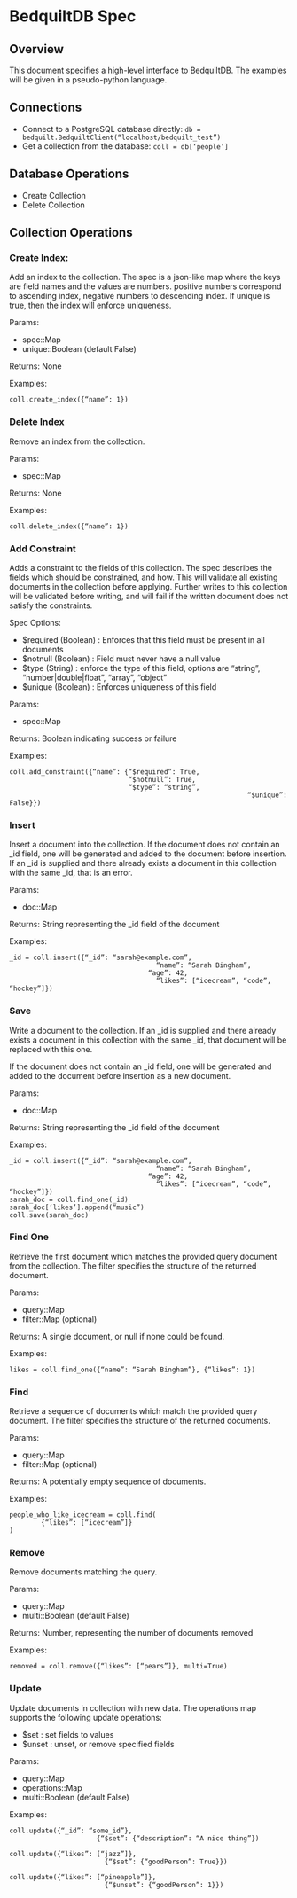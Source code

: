 # BedquiltDB Spec

## Overview

This document specifies a high-level interface to BedquiltDB. The examples will be given in a pseudo-python language.


## Connections

- Connect to a PostgreSQL database directly:
`db = bedquilt.BedquiltClient(“localhost/bedquilt_test”)`
- Get a collection from the database:
`coll = db[‘people’]`


## Database Operations

- Create Collection
- Delete Collection


## Collection Operations

### Create Index:

Add an index to the collection.
The spec is a json-like map where the keys are field names and the values are numbers. positive numbers correspond to ascending index, negative numbers to descending index. If unique is true, then the index will enforce uniqueness.

Params:
- spec::Map
- unique::Boolean (default False)

Returns: None

Examples:
```
coll.create_index({“name”: 1})
```

### Delete Index

Remove an index from the collection.

Params:
- spec::Map

Returns: None

Examples:
```
coll.delete_index({“name”: 1})
```

### Add Constraint

Adds a constraint to the fields of this collection.
The spec describes the fields which should be constrained, and how. This will validate all existing documents in the collection before applying. Further writes to this collection will be validated before writing, and will fail if the written document does not satisfy the constraints.

Spec Options:
- $required (Boolean) : Enforces that this field must be present in all documents
- $notnull (Boolean) : Field must never have a null value
- $type (String) : enforce the type of this field, options are “string”, “number|double|float”,  “array”, “object”
- $unique (Boolean) : Enforces uniqueness of this field

Params:
- spec::Map

Returns: Boolean indicating success or failure

Examples:
```
coll.add_constraint({“name”: {“$required”: True,
                              “$notnull”: True,
                              “$type”: “string”,
															“$unique”: False}})
```


### Insert

Insert a document into the collection. If the document does not contain an _id field, one will be generated and added to the document before insertion. If an _id is supplied and there already exists a document in this collection with the same _id, that is an error.

Params:
- doc::Map

Returns: String representing the _id field of the document

Examples:
```
_id = coll.insert({“_id”: “sarah@example.com”,
									 “name”: “Sarah Bingham”,
								   “age”: 42,
									 “likes”: [“icecream”, “code”, “hockey”]})
```


### Save

Write a document to the collection.
If an _id is supplied and there already exists a document in this collection with the same _id, that document will be replaced with this one.

If the document does not contain an _id field, one will be generated and added to the document before insertion as a new document.

Params:
- doc::Map

Returns: String representing the _id field of the document

Examples:
```
_id = coll.insert({“_id”: “sarah@example.com”,
									 “name”: “Sarah Bingham”,
								   “age”: 42,
									 “likes”: [“icecream”, “code”, “hockey”]})
sarah_doc = coll.find_one(_id)
sarah_doc[‘likes’].append(“music”)
coll.save(sarah_doc)
```


### Find One

Retrieve the first document which matches the provided query document from the collection. The filter specifies the structure of the returned document.

Params:
- query::Map
- filter::Map (optional)

Returns: A single document, or null if none could be found.

Examples:
```
likes = coll.find_one({“name”: “Sarah Bingham”}, {“likes”: 1})
```

### Find

Retrieve a sequence of documents which match the provided query document. The filter specifies the structure of the returned documents.

Params:
- query::Map
- filter::Map (optional)

Returns: A potentially empty sequence of documents.

Examples:
```
people_who_like_icecream = coll.find(
		{“likes”: [“icecream”]}
)
```

### Remove

Remove documents matching the query.

Params:
- query::Map
- multi::Boolean (default False)

Returns: Number, representing the number of documents removed

Examples:
```
removed = coll.remove({“likes”: [“pears”]}, multi=True)
```

### Update

Update documents in collection with new data.
The operations map supports the following update operations:
- $set : set fields to values
- $unset : unset, or remove specified fields

Params:
- query::Map
- operations::Map
- multi::Boolean (default False)

Examples:
```
coll.update({“_id”: “some_id”},
					  {“$set”: {“description”: “A nice thing”})

coll.update({“likes”: [“jazz”]},
						{“$set”: {“goodPerson”: True}})

coll.update({“likes”: [“pineapple”]},
						{“$unset”: {“goodPerson”: 1}})
```


